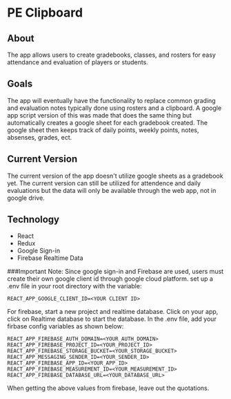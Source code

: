 # PE Clipboard

## About
The app allows users to create gradebooks, classes, and rosters for easy attendance and evaluation
of players or students.

## Goals
The app will eventually have the functionality to replace common grading and evaluation notes typically
done using rosters and a clipboard. A google app script version of this was made that does the same thing
but automatically creates a google sheet for each gradebook created.  The google sheet then keeps track
of daily points, weekly points, notes, absenses, grades, ect.  

## Current Version
The current version of the app doesn't utilize google sheets as a gradebook yet.  The current version
can still be utilized for attendence and daily evaluations but the data will only be available through the
web app, not in google drive.

## Technology
- React
- Redux
- Google Sign-in
- Firebase Realtime Data

###Important Note:
Since google sign-in and Firebase are used, users must create their own
google client id through google cloud platform. 
set up a .env file in your root directory with the
variable:

```REACT_APP_GOOGLE_CLIENT_ID=<YOUR CLIENT ID>```

For firebase, start a new project and realtime database. Click on your app, click on Realtime database
to start the database. In the .env file, add your firbase config variables as shown below:
  
```REACT_APP_FIREBASE_API_KEY=<YOUR_API_KEY>
REACT_APP_FIREBASE_AUTH_DOMAIN=<YOUR_AUTH_DOMAIN>
REACT_APP_FIREBASE_PROJECT_ID=<YOUR_PROJECT_ID>
REACT_APP_FIREBASE_STORAGE_BUCKET=<YOUR_STORAGE_BUCKET>
REACT_APP_MESSAGING_SENDER_ID=<YOUR_SENDER_ID>
REACT_APP_FIREBASE_APP_ID=<YOUR_APP_ID>
REACT_APP_FIREBASE_MEASUREMENT_ID=<YOUR_MEASUREMENT_ID>
REACT_APP_FIREBASE_DATABASE_URL=<YOUR_DATABASE_URL>
```
When getting the above values from firebase, leave out the quotations.
